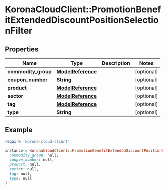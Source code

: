 # KoronaCloudClient::PromotionBenefitExtendedDiscountPositionSelectionFilter

## Properties

| Name | Type | Description | Notes |
| ---- | ---- | ----------- | ----- |
| **commodity_group** | [**ModelReference**](ModelReference.md) |  | [optional] |
| **coupon_number** | **String** |  | [optional] |
| **product** | [**ModelReference**](ModelReference.md) |  | [optional] |
| **sector** | [**ModelReference**](ModelReference.md) |  | [optional] |
| **tag** | [**ModelReference**](ModelReference.md) |  | [optional] |
| **type** | **String** |  | [optional] |

## Example

```ruby
require 'korona-cloud-client'

instance = KoronaCloudClient::PromotionBenefitExtendedDiscountPositionSelectionFilter.new(
  commodity_group: null,
  coupon_number: null,
  product: null,
  sector: null,
  tag: null,
  type: null
)
```

